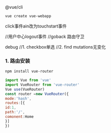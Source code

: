 @vue/cli
```bash
vue create vue-webapp
```
click事件ain改为touchstart事件


//用户中心logout事件
//goback 路由守卫

debug
//1. checkbox单选
//2. find mutations无变化

### 1. 路由安装
```bash
npm install vue-router
```
```js
import Vue from 'vue'
import VueRouter from 'vue-router'
Vue use(VueRouter)
const router =new VueRouter({
mode:'hash',
routes:[{
id:1,
path:'/',
comonent:Home
}]
})
```